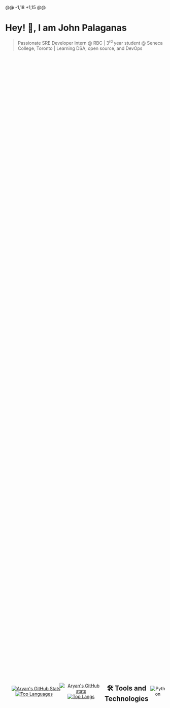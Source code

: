 @@ -1,18 +1,15 @@
# Hey! 👋, I am John Palaganas
> Passionate SRE Developer Intern @ RBC | 3<sup>rd</sup> year student @ Seneca College, Toronto | Learning DSA, open source, and DevOps
<div align="center" style="display: flex; align-items: center; justify-content: space-between; height: 100vh;">
    <a href="https://github.com/AryanK1511" style="margin-right: 10px;">
<div align="center">
    <a href="https://github.com/AryanK1511"">
        <img src="https://github-readme-stats.vercel.app/api?username=AryanK1511&theme=radical" alt="Aryan's GitHub Stats">
    </a>
    <a href="https://github.com/AryanK1511">
        <img src="https://github-readme-stats.vercel.app/api/top-langs/?username=AryanK1511&theme=radical&layout=compact" alt="Top Languages">
    </a>
</div>

[![Aryan's GitHub stats](https://github-readme-stats.vercel.app/api?username=AryanK1511&theme=radical)](https://github.com/anuraghazra/github-readme-stats)
[![Top Langs](https://github-readme-stats.vercel.app/api/top-langs/?username=AryanK1511&theme=radical&layout=compact)](https://github.com/anuraghazra/github-readme-stats)

## :hammer_and_wrench: Tools and Technologies
<p>
  <img alt="Python" src="https://img.shields.io/badge/-Python-3776AB?style=flat-square&logo=python&logoColor=white" />
